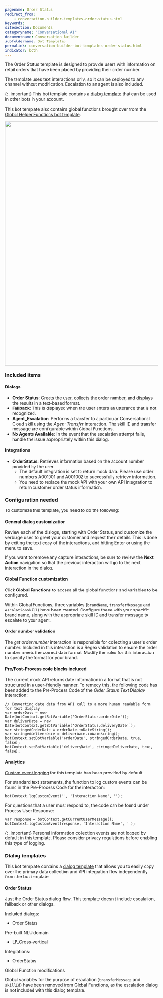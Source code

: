 ```yaml
---
pagename: Order Status
redirect_from:
    - conversation-builder-templates-order-status.html
Keywords:
sitesection: Documents
categoryname: "Conversational AI"
documentname: Conversation Builder
subfoldername: Bot Templates
permalink: conversation-builder-bot-templates-order-status.html
indicator: both
---
```


The Order Status template is designed to provide users with information on retail orders that have been placed by providing their order number.

The template uses text interactions only, so it can be deployed to any channel without modification. Escalation to an agent is also included.

{: .important}
This bot template contains a [dialog template](conversation-builder-dialog-templates.html) that can be used in other bots in your account.<br><br>This bot template also contains global functions brought over from the [Global Helper Functions bot template](conversation-builder-bot-templates-global-helper-functions.html).

<img class="fancyimage" style="width:800px" src="img/ConvoBuilder/templates_order_status_de.png">

### Included items

#### Dialogs
* **Order Status**: Greets the user, collects the order number, and displays the results in a text-based format.
* **Fallback**: This is displayed when the user enters an utterance that is not recognized.
* **Agent_Escalation**: Performs a transfer to a particular Conversational Cloud skill using the *Agent Transfer* interaction. The skill ID and transfer message are configurable within Global Functions.
* **No Agents Available**: In the event that the escalation attempt fails, handle the issue appropriately within this dialog.

#### Integrations
* **OrderStatus**: Retrieves information based on the account number provided by the user.
    * The default integration is set to return mock data. Please use order numbers A001001 and A001002 to successfully retrieve information.
    * You need to replace the mock API with your own API integration to return customer order status information.

### Configuration needed
To customize this template, you need to do the following:

#### General dialog customization
Review each of the dialogs, starting with Order Status, and customize the verbiage used to greet your customer and request their details. This is done by editing the text copy of the interactions, and hitting Enter or using the menu to save.

If you want to remove any capture interactions, be sure to review the **Next Action** navigation so that the previous interaction will go to the next interaction in the dialog.

#### Global Function customization
Click **Global Functions** to access all the global functions and variables to be configured.

Within Global Functions, three variables (`brandName`, `transferMessage` and `escalationSkill`) have been created. Configure these with your specific brand name, along with the appropriate skill ID and transfer message to escalate to your agent.

#### Order number validation
The *get order number* interaction is responsible for collecting a user's order number. Included in this interaction is a Regex validation to ensure the order number meets the correct data format. Modify the rules for this interaction to specify the format for your brand.

#### Pre/Post-Process code blocks included
The current mock API returns date information in a format that is not structured in a user-friendly manner. To remedy this, the following code has been added to the Pre-Process Code of the *Order Status Text Display* interaction:

```
// Converting date data from API call to a more human readable form for text display
var orderDate = new Date(botContext.getBotVariable('OrderStatus.orderDate'));
var deliverDate = new Date(botContext.getBotVariable('OrderStatus.deliveryDate'));
var stringedOrderDate = orderDate.toDateString();
var stringedDeliverDate = deliverDate.toDateString();
botContext.setBotVariable('orderDate', stringedOrderDate, true, false);
botContext.setBotVariable('deliveryDate', stringedDeliverDate, true, false);
```

#### Analytics
[Custom event logging](conversation-builder-scripting-functions-log-debug.html#log-custom-event) for this template has been provided by default.

For standard text statements, the function to log custom events can be found in the Pre-Process Code for the interaction:

```
botContext.logCustomEvent('', 'Interaction Name', '');
```

For questions that a user must respond to, the code can be found under Process User Response:

```
var response = botContext.getCurrentUserMessage();
botContext.logCustomEvent(response, 'Interaction Name', '');
```

{: .important}
Personal information collection events are not logged by default in this template. Please consider privacy regulations before enabling this type of logging.

### Dialog templates
This bot template contains a [dialog template](conversation-builder-dialog-templates.html) that allows you to easily copy over the primary data collection and API integration flow independently from the bot template.

#### Order Status 
Just the Order Status dialog flow. This template doesn't include escalation, fallback or other dialogs.

Included dialogs:
* Order Status

Pre-built NLU domain:
* LP_Cross-vertical

Integrations:
* OrderStatus

Global Function modifications:

Global variables for the purpose of escalation (`transferMessage` and `skillId`) have been removed from Global Functions, as the escalation dialog is not included with this dialog template.
